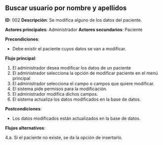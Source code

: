 ## Buscar usuario por nombre y apellidos

**ID**: 002
**Descripción**: Se modifica alguno de los datos del paciente.

**Actores principales**: Administrador
**Actores secundarios**: Paciente

**Precondiciones**:
* Debe existir el paciente cuyos datos se van a modificar.

**Flujo principal**:
1. El administrador desea modificar los datos de un paciente
1. El administrador selecciona la opción de modificar paciente en el menú principal
1. El administrador selecciona el campo o campos que quiere modificar.
1. El sistema pide permisos para la modificación.
1. El administrador modifica dichos campos.
1. El sistema actualiza los datos modificados en la base de datos.

**Postcondiciones**:

* Los datos modificados están actualizados en la base de datos.

**Flujos alternativos**:

4.a. Si el paciente no existe, se da la opción de insertarlo.
